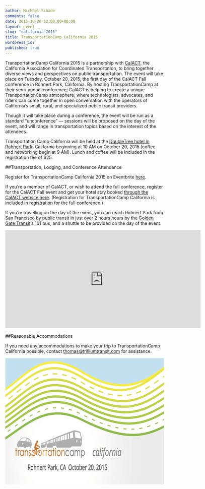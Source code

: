 ```yaml
---
author: Michael Schade
comments: false
date: 2015-10-20 12:00:00+00:00
layout: event
slug: "california-2015"
title: TransportationCamp California 2015
wordpress_id:
published: true
---
```

TransportationCamp California 2015 is a partnership with [CalACT](https://www.calact.org/home), the California Association for Coordinated Transportation, to bring together diverse views and perspectives on public transportation. The event will take place on Tuesday, October 20, 2015, the first day of the CalACT Fall conference in Rohnert Park, California. By hosting TransportationCamp at their semi-annual conference, CalACT is helping to create a unique TransportationCamp atmosphere, where technologists, advocates, and riders can come together in open conversation with the operators of California’s small, rural, and specialized public transit providers.

Though it will take place during a conference, the event will be run as a standard “unconference” &mdash; sessions will be proposed on the day of the event, and will range in transportation topics based on the interest of the attendees.

Transportation Camp California will be held at the [DoubleTree hotel in Rohnert Park](http://doubletree3.hilton.com/en/hotels/california/doubletree-by-hilton-hotel-sonoma-wine-country-RLSC-DT/index.html), California beginning at 10 AM on October 20, 2015 (coffee and networking begin at 9 AM). Lunch and coffee will be included in the registration fee of $25.

##Transportation, Lodging, and Conference Attendance

Register for TransportationCamp California 2015 on Eventbrite [here](http://www.eventbrite.com/e/transportationcamp-calact-tickets-17462853866).

If you’re a member of CalACT, or wish to attend the full conference, register for the CalACT Fall event and get your hotel stay booked [through the CalACT website here](https://www.calact.org/fall-2015/registration). (Registration for TransportationCamp California is included in registration for the full conference.)

If you’re travelling on the day of the event, you can reach Rohnert Park from San Francisco by public transit in just over 2 hours hours by the [Golden Gate Transit](http://www.goldengate.org/)’s 101 bus, and a shuttle to be provided on the day of the event.

<iframe src="https://www.google.com/maps/embed?pb=!1m14!1m8!1m3!1d100105.16553029949!2d-122.70780200000002!3d38.365495!3m2!1i1024!2i768!4f13.1!3m3!1m2!1s0x0%3A0xdefaa459e9760fd5!2sDoubleTree+by+Hilton+Sonoma+Wine+Country!5e0!3m2!1sen!2sus!4v1434915493016" width="620" height="310" frameborder="0" style="border:0"></iframe>

##Reasonable Accommodations

If you need any accommodations to make your trip to TransportationCamp California possible, contact thomas@trilliumtransit.com for assistance.

<img src="tcamp-banner.png" width=800 height=400 >


